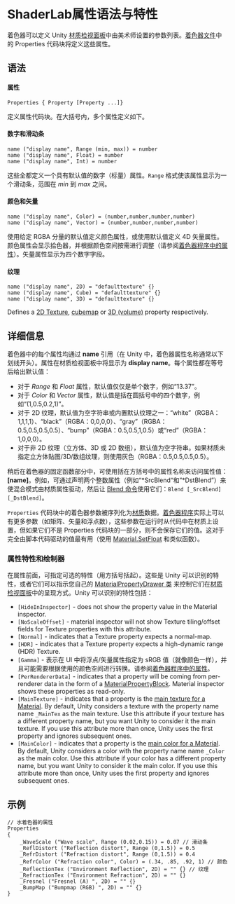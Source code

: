 # ShaderLab属性语法与特性

着色器可以定义 Unity [材质检视面板](Materials.html)中由美术师设置的参数列表。[着色器文件](SL-Shader.html)中的 Properties 代码块将定义这些属性。

## 语法

#### 属性

```
Properties { Property [Property ...]}
```

定义属性代码块。在大括号内，多个属性定义如下。

#### 数字和滑动条

```
name ("display name", Range (min, max)) = number
name ("display name", Float) = number
name ("display name", Int) = number
```

这些全都定义一个具有默认值的数字（标量）属性。`Range` 格式使该属性显示为一个滑动条，范围在 *min* 到 *max* 之间。

#### 颜色和矢量

```
name ("display name", Color) = (number,number,number,number)
name ("display name", Vector) = (number,number,number,number)
```

使用给定 RGBA 分量的默认值定义颜色属性，或使用默认值定义 4D 矢量属性。颜色属性会显示拾色器，并根据颜色空间按需进行调整（请参阅[着色器程序中的属性](SL-PropertiesInPrograms.html)）。矢量属性显示为四个数字字段。

#### 纹理

```
name ("display name", 2D) = "defaulttexture" {}
name ("display name", Cube) = "defaulttexture" {}
name ("display name", 3D) = "defaulttexture" {}
```

Defines a [2D Texture](class-TextureImporter.html), [cubemap](class-Cubemap.html) or [3D (volume)](class-Texture3D.html) property respectively.

## 详细信息

着色器中的每个属性均通过 **name** 引用（在 Unity 中，着色器属性名称通常以下划线开头）。属性在材质检视面板中将显示为 **display name**。每个属性都在等号后给出默认值：

- 对于 *Range* 和 *Float* 属性，默认值仅仅是单个数字，例如“13.37”。
- 对于 *Color* 和 *Vector* 属性，默认值是括在圆括号中的四个数字，例如“(1,0.5,0.2,1)”。
- 对于 2D 纹理，默认值为空字符串或内置默认纹理之一：“white”（RGBA：1,1,1,1）、“black”（RGBA：0,0,0,0）、“gray”（RGBA：0.5,0.5,0.5,0.5）、“bump”（RGBA：0.5,0.5,1,0.5）或“red”（RGBA：1,0,0,0）。
- 对于非 2D 纹理（立方体、3D 或 2D 数组），默认值为空字符串。如果材质未指定立方体贴图/3D/数组纹理，则使用灰色（RGBA：0.5,0.5,0.5,0.5）。

稍后在着色器的固定函数部分中，可使用括在方括号中的属性名称来访问属性值：**[name]**。例如，可通过声明两个整数属性（例如“*SrcBlend“和”*DstBlend”）来使混合模式由材质属性驱动，然后让 [Blend 命令](SL-Blend.html)使用它们：`Blend [_SrcBlend] [_DstBlend]`。

`Properties` 代码块中的着色器参数被序列化为[材质](Materials.html)数据。[着色器程序](SL-ShaderPrograms.html)实际上可以有更多参数（如矩阵、矢量和浮点数），这些参数在运行时从代码中在材质上设置，但如果它们不是 Properties 代码块的一部分，则不会保存它们的值。这对于完全由脚本代码驱动的值最有用（使用 [Material.SetFloat](../ScriptReference/Material.SetFloat.html) 和类似函数）。

### 属性特性和绘制器

在属性前面，可指定可选的特性（用方括号括起）。这些是 Unity 可以识别的特性，或者它们可以指示您自己的 [MaterialPropertyDrawer 类](../ScriptReference/MaterialPropertyDrawer.html) 来控制它们在[材质检视面板](class-Material.html)中的呈现方式。Unity 可以识别的特性包括：

- `[HideInInspector]` - does not show the property value in the Material inspector.
- `[NoScaleOffset]` - material inspector will not show Texture tiling/offset fields for Texture properties with this attribute.
- `[Normal]` - indicates that a Texture property expects a normal-map.
- `[HDR]` - indicates that a Texture property expects a high-dynamic range (HDR) Texture.
- `[Gamma]` - 表示在 UI 中将浮点/矢量属性指定为 sRGB 值（就像颜色一样），并且可能需要根据使用的颜色空间进行转换。请参阅[着色器程序中的属性](SL-PropertiesInPrograms.html)。
- `[PerRendererData]` - indicates that a property will be coming from per-renderer data in the form of a [MaterialPropertyBlock](../ScriptReference/MaterialPropertyBlock.html). Material inspector shows these properties as read-only.
- `[MainTexture]` - indicates that a property is the [main texture for a Material](../ScriptReference/Material-mainTexture.html). By default, Unity considers a texture with the property name name `_MainTex` as the main texture. Use this attribute if your texture has a different property name, but you want Unity to consider it the main texture. If you use this attribute more than once, Unity uses the first property and ignores subsequent ones.
- `[MainColor]` - indicates that a property is the [main color for a Material](../ScriptReference/Material-color.html). By default, Unity considers a color with the property name name `_Color` as the main color. Use this attribute if your color has a different property name, but you want Unity to consider it the main color. If you use this attribute more than once, Unity uses the first property and ignores subsequent ones.

## 示例

```
// 水着色器的属性
Properties
{
    _WaveScale ("Wave scale", Range (0.02,0.15)) = 0.07 // 滑动条
    _ReflDistort ("Reflection distort", Range (0,1.5)) = 0.5
    _RefrDistort ("Refraction distort", Range (0,1.5)) = 0.4
    _RefrColor ("Refraction color", Color) = (.34, .85, .92, 1) // 颜色
    _ReflectionTex ("Environment Reflection", 2D) = "" {} // 纹理
    _RefractionTex ("Environment Refraction", 2D) = "" {}
    _Fresnel ("Fresnel (A) ", 2D) = "" {}
    _BumpMap ("Bumpmap (RGB) ", 2D) = "" {}
}
```